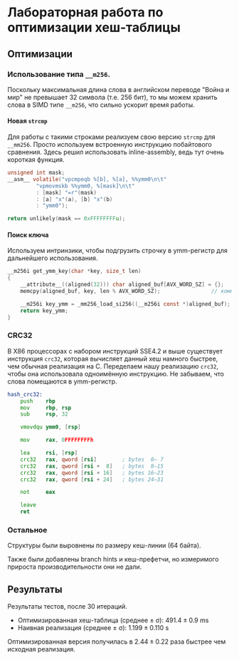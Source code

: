 # Лабораторная работа по оптимизации хеш-таблицы

## Оптимизации

### Использование типа `__m256`.
Поскольку максимальная длина слова в английском переводе "Война и мир" не превышает $32$ символа (т.е. $256$ бит), то мы можем хранить слова в SIMD типе `__m256`, что сильно ускорит время работы.

#### Новая `strcmp`
Для работы с такими строками реализуем свою версию `strcmp` для `__mm256`. Просто используем встроенную инструкцию побайтового сравнения. Здесь решил использовать inline-assembly, ведь тут очень короткая функция.
```c
unsigned int mask;
__asm__ volatile("vpcmpeqb %[b], %[a], %%ymm0\n\t"
		 "vpmovmskb %%ymm0, %[mask]\n\t"
		 : [mask] "=r"(mask)
		 : [a] "x"(a), [b] "x"(b)
		 : "ymm0");

return unlikely(mask == 0xFFFFFFFFu);
```

#### Поиск ключа
Используем интринзики, чтобы подгрузить строчку в ymm-регистр для дальнейшего использования.
```c
__m256i get_ymm_key(char *key, size_t len)
{
	__attribute__((aligned(32))) char aligned_buf[AVX_WORD_SZ] = {};
	memcpy(aligned_buf, key, len % AVX_WORD_SZ);				// компилятор видит, что длина строки меньше 32 -- будет использовать AVX2 инструкции.

	__m256i key_ymm = _mm256_load_si256((__m256i const *)aligned_buf);
	return key_ymm;
}
```

### CRC32
В X86 процессорах с набором инструкций SSE4.2 и выше существует инструкция `crc32`, которая вычисляет данный хеш намного быстрее, чем обычная реализация на C. 
Переделаем нашу реализацию `crc32`, чтобы она использовала одноимённую инструкцию. Не забываем, что слова помещаются в ymm-регистр. 
```asm
hash_crc32:
	push    rbp
	mov     rbp, rsp
	sub     rsp, 32

	vmovdqu ymm0, [rsp]

	mov     rax, 0FFFFFFFFh

	lea     rsi, [rsp]
	crc32   rax, qword [rsi]        ; bytes  0– 7
	crc32   rax, qword [rsi +  8]   ; bytes  8–15
	crc32   rax, qword [rsi + 16]   ; bytes 16–23
	crc32   rax, qword [rsi + 24]   ; bytes 24–31

	not     eax

	leave
	ret
```

### Остальное
Структуры были выровнены по размеру кеш-линии (64 байта).

Также были добавлены branch hints и кеш-префетчи, но измеримого прироста производительности они не дали.

## Результаты
Результаты тестов, после $30$ итераций.

 - Оптимизированная хеш-таблица (среднее ± σ):  $491.4 ± 0.9$ ms
 - Наивная реализация (среднее ± σ):    $1.199 ± 0.110$ s
 
Оптимизированная версия получилась в $2.44 ± 0.22$ раза быстрее чем исходная реализация.
